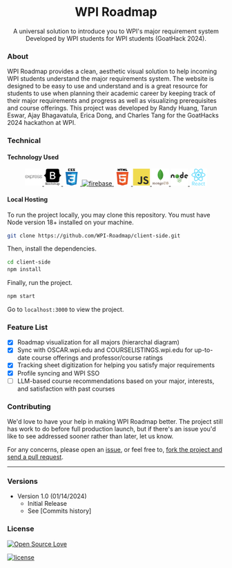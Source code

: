 <p align="center">
  <h1 align="center">WPI Roadmap</h1>

  <p align="center">
    A universal solution to introduce you to WPI's major requirement system <br> Developed by WPI students for WPI students (GoatHack 2024).
    <br>
    </p>
</p>

### About

WPI Roadmap provides a clean, aesthetic visual solution to help incoming WPI students understand the major requirements system. The website is designed to be easy to use and understand and is a great resource for students to use when planning their academic career by keeping track of their major requirements and progress as well as visualizing prerequisites and course offerings. This project was developed by Randy Huang, Tarun Eswar, Ajay Bhagavatula, Erica Dong, and Charles Tang for the GoatHacks 2024 hackathon at WPI.

### Technical
#### Technology Used
<div align="center">
<p align="center"> <a href="https://expressjs.com" target="_blank" rel="noreferrer"> <img src="https://raw.githubusercontent.com/devicons/devicon/master/icons/express/express-original-wordmark.svg" alt="express" width="40" height="40"/> </a><a href="https://getbootstrap.com" target="_blank" rel="noreferrer"> <img src="https://raw.githubusercontent.com/devicons/devicon/master/icons/bootstrap/bootstrap-plain-wordmark.svg" alt="bootstrap" width="40" height="40"/> </a> <a href="https://www.w3schools.com/css/" target="_blank" rel="noreferrer"> <img src="https://raw.githubusercontent.com/devicons/devicon/master/icons/css3/css3-original-wordmark.svg" alt="css3" width="40" height="40"/> </a>  <a href="https://firebase.google.com/" target="_blank" rel="noreferrer"> <img src="https://www.vectorlogo.zone/logos/firebase/firebase-icon.svg" alt="firebase" width="40" height="40"/> </a> <a href="https://www.w3.org/html/" target="_blank" rel="noreferrer"> <img src="https://raw.githubusercontent.com/devicons/devicon/master/icons/html5/html5-original-wordmark.svg" alt="html5" width="40" height="40"/> </a>  <a href="https://developer.mozilla.org/en-US/docs/Web/JavaScript" target="_blank" rel="noreferrer"> <img src="https://raw.githubusercontent.com/devicons/devicon/master/icons/javascript/javascript-original.svg" alt="javascript" width="40" height="40"/> </a> <a href="https://www.mongodb.com/" target="_blank" rel="noreferrer"> <img src="https://raw.githubusercontent.com/devicons/devicon/master/icons/mongodb/mongodb-original-wordmark.svg" alt="mongodb" width="40" height="40"/> </a> <a href="https://nodejs.org" target="_blank" rel="noreferrer"> <img src="https://raw.githubusercontent.com/devicons/devicon/master/icons/nodejs/nodejs-original-wordmark.svg" alt="nodejs" width="40" height="40"/> </a> <a href="https://reactjs.org/" target="_blank" rel="noreferrer"> <img src="https://raw.githubusercontent.com/devicons/devicon/master/icons/react/react-original-wordmark.svg" alt="react" width="40" height="40"/> </a> </p>

</div>

#### Local Hosting

To run the project locally, you may clone this repository. You must have Node version 18+ installed on your machine.

```bash
git clone https://github.com/WPI-Roadmap/client-side.git
```

Then, install the dependencies.

```bash
cd client-side
npm install
```

Finally, run the project.

```bash
npm start
```

Go to `localhost:3000` to view the project.

### Feature List

- [x] Roadmap visualization for all majors (hierarchal diagram)
- [x] Sync with OSCAR.wpi.edu and COURSELISTINGS.wpi.edu for up-to-date course offerings and professor/course ratings
- [x] Tracking sheet digitization for helping you satisfy major requirements
- [x] Profile syncing and WPI SSO
- [ ] LLM-based course recommendations based on your major, interests, and satisfaction with past courses

### Contributing

We'd love to have your help in making WPI Roadmap better. The project still has work to do before full production launch, but if there's an issue you'd like to see addressed sooner rather than later, let us know. 

For any concerns, please open an [issue](https://github.com/WPI-Roadmap/client-side/issues), or feel free to, [fork the project and send a pull request](https://github.com/WPI-Roadmap/client-side/pulls). 

<hr>



### Versions
* Version 1.0 (01/14/2024)
    * Initial Release
    * See [Commits history]

### License


[![Open Source Love](https://badges.frapsoft.com/os/v2/open-source-200x33.png?v=103)](#)  


[![license](https://img.shields.io/github/license/mashape/apistatus.svg?style=for-the-badge)](https://github.com/tamzi/ReadMe-MasterTemplates/blob/master/LICENSE)
